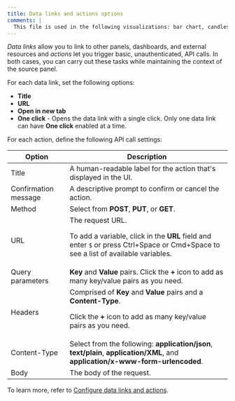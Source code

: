 ```yaml
---
title: Data links and actions options
comments: |
  This file is used in the following visualizations: bar chart, candlestick, state timeline, status history, time series, trend, xy chart
---
```


_Data links_ allow you to link to other panels, dashboards, and external resources and _actions_ let you trigger basic, unauthenticated, API calls.
In both cases, you can carry out these tasks while maintaining the context of the source panel.

For each data link, set the following options:

- **Title**
- **URL**
- **Open in new tab**
- **One click** - Opens the data link with a single click. Only one data link can have **One click** enabled at a time.

For each action, define the following API call settings:

<!-- prettier-ignore-start -->

| Option               | Description                                                       |
| -------------------- | ----------------------------------------------------------------- |
| Title                | A human-readable label for the action that's displayed in the UI. |
| Confirmation message | A descriptive prompt to confirm or cancel the action. |
| Method               | Select from **POST**, **PUT**, or **GET**. |
| URL                  | The request URL.</p><p>To add a variable, click in the **URL** field and enter `$` or press Ctrl+Space or Cmd+Space to see a list of available variables. |
| Query parameters     | **Key** and **Value** pairs. Click the **+** icon to add as many key/value pairs as you need. |
| Headers              | Comprised of **Key** and **Value** pairs and a **Content-Type**.</p><p>Click the **+** icon to add as many key/value pairs as you need. |
| Content-Type         | Select from the following: **application/json**, **text/plain**, **application/XML**, and **application/x-www-form-urlencoded**. |
| Body                 | The body of the request. |

<!-- prettier-ignore-end -->

To learn more, refer to [Configure data links and actions](../../configure-data-links/).
